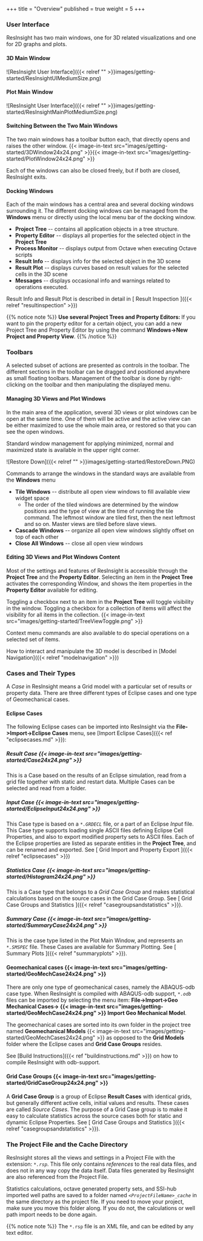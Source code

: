 +++
title = "Overview"
published = true
weight = 5
+++

### User Interface 

ResInsight has two main windows, one for 3D related visualizations and one for 2D graphs and plots. 

#### 3D Main Window
![ResInsight User Interface]({{< relref "" >}}images/getting-started/ResInsightUIMediumSize.png)

#### Plot Main Window
![ResInsight User Interface]({{< relref "" >}}images/getting-started/ResInsightMainPlotMediumSize.png)

#### Switching Between the Two Main Windows

The two main windows has a toolbar button each, that directly opens and raises the other window. {{< image-in-text src="images/getting-started/3DWindow24x24.png" >}}{{< image-in-text src="images/getting-started/PlotWindow24x24.png" >}}

Each of the windows can also be closed freely, but if both are closed, ResInsight exits.

#### Docking Windows

Each of the main windows has a central area and several docking windows surrounding it. The different docking 
windows can be managed from the **Windows** menu or directly using the local menu bar of the docking window.

- **Project Tree** -- contains all application objects in a tree structure.
- **Property Editor** -- displays all properties for the selected object in the **Project Tree**
- **Process Monitor** -- displays output from Octave when executing Octave scripts
- **Result Info** -- displays info for the selected object in the 3D scene
- **Result Plot** -- displays curves based on result values for the selected cells in the 3D scene
- **Messages** -- displays occasional info and warnings related to operations executed.

Result Info and Result Plot is described in detail in [ Result Inspection ]({{< relref "resultinspection" >}})

{{% notice note %}}
<b>Use several Project Trees and Property Editors: </b>
If you want to pin the property editor for a certain object, you can add 
a new Project Tree and Property Editor by using the command <b>Windows->New Project and Property View</b>.
{{% /notice %}}

### Toolbars 

A selected subset of actions are presented as controls in the toolbar. The different sections in the toolbar can be dragged and positioned anywhere as small floating toolbars. Management of the toolbar is done by right-clicking on the toolbar and then manipulating the displayed menu.

#### Managing 3D Views and Plot Windows 

In the main area of the application, several 3D views or plot windows can be open at the same time. One of them will be active and the active view can be either maximized to use the whole main area, or restored so that you can see the open windows.

Standard window management for applying minimized, normal and maximized state is available in the upper right corner.

![Restore Down]({{< relref "" >}}images/getting-started/RestoreDown.PNG)

Commands to arrange the windows in the standard ways are available from the **Windows** menu

- **Tile Windows** -- distribute all open view windows to fill available view widget space
  - The order of the tiled windows are determined by the window positions and the type of view at the time of running the tile command. The leftmost window are tiled first, then the next leftmost and so on. Master views are tiled before slave views.
- **Cascade Windows** -- organize all open view windows slightly offset on top of each other
- **Close All Windows** -- close all open view windows

#### Editing 3D Views and Plot Windows Content

Most of the settings and features of ResInsight is accessible through the **Project Tree** and the **Property Editor**. Selecting an item in the **Project Tree** activates the corresponding Window, and shows the item properties in the **Property Editor** available for editing. 

Toggling a checkbox next to an item in the **Project Tree** will toggle visibility in the window. Toggling a checkbox for a collection of items will affect the visibility for all items in the collection. {{< image-in-text src="images/getting-started/TreeViewToggle.png" >}}

Context menu commands are also available to do special operations on a selected set of items.

How to interact and manipulate the 3D model is described in [Model Navigation]({{< relref "modelnavigation" >}})


### Cases and Their Types

A *Case* in ResInsight means a Grid model with a particular set of results or property data. There are three different types of Eclipse cases and one type of Geomechanical cases.

#### Eclipse Cases
The following Eclipse cases can be imported into ResInsight via the **File->Import->Eclipse Cases** menu, 
see [Import Eclipse Cases]({{< ref "eclipsecases.md" >}}): 

##### Result Case {{< image-in-text src="images/getting-started/Case24x24.png" >}}
This is a Case based on the results of an Eclipse simulation, read from a grid file together with static and restart data. Multiple Cases can be selected and read from a folder.

##### Input Case {{< image-in-text src="images/getting-started/EclipseInput24x24.png" >}}
This Case type is based on a _`*.GRDECL`_ file, or a part of an Eclipse *Input* file. This Case type supports loading single ASCII files defining Eclipse Cell Properties, and also to export modified property sets to ASCII files.
Each of the Eclipse properties are listed as separate entities in the **Project Tree**, and can be renamed and exported.
See [ Grid Import and Property Export ]({{< relref "eclipsecases" >}})

#####  Statistics Case {{< image-in-text src="images/getting-started/Histogram24x24.png" >}}
This is a Case type that belongs to a *Grid Case Group* and makes statistical calculations based on the source cases in the Grid Case Group. See [ Grid Case Groups and Statistics ]({{< relref "casegroupsandstatistics" >}}).

##### Summary Case {{< image-in-text src="images/getting-started/SummaryCase24x24.png" >}}

This is the case type listed in the Plot Main Window, and represents an _`*.SMSPEC`_ file. These Cases are available for Summary Plotting. See [ Summary Plots ]({{< relref "summaryplots" >}}).
 
#### Geomechanical cases {{< image-in-text src="images/getting-started/GeoMechCase24x24.png" >}}

There are only one type of geomechanical cases, namely the ABAQUS-odb case type. 
When ResInsight is compiled with ABAQUS-odb support, _`*.odb`_ files can be imported by selecting the menu item:
**File->Import->Geo Mechanical Cases-> {{< image-in-text src="images/getting-started/GeoMechCase24x24.png" >}} Import Geo Mechanical Model**.

The geomechanical cases are sorted into its own folder in the project tree named **Geomechanical Models** {{< image-in-text src="images/getting-started/GeoMechCases24x24.png" >}} as opposed to the **Grid Models** folder where the Eclipse cases and **Grid Case Groups** resides.

See [Build Instructions]({{< ref "buildinstructions.md" >}}) on how to compile ResInsight with odb-support.

#### Grid Case Groups {{< image-in-text src="images/getting-started/GridCaseGroup24x24.png" >}}

A **Grid Case Group** is a group of Eclipse **Result Cases** with identical grids, but generally different active cells, initial values and results. These cases are called *Source Cases*. The purpose of a Grid Case group is to make it easy to calculate statistics across the source cases both for static and dynamic Eclipse Properties. See [ Grid Case Groups and Statistics ]({{< relref "casegroupsandstatistics" >}}).


### The Project File and the Cache Directory

ResInsight stores all the views and settings in a Project File with the extension: _`*.rsp`_.
This file only contains *references* to the real data files, and does not in any way copy the data itself. Data files generated by ResInsight are also referenced from the Project File.

Statistics calculations, octave generated property sets, and SSI-hub imported well paths are saved to a folder named _`<ProjectFileName>_cache`_ in the same directory as the project file. If you need to move your project, make sure you move this folder along. If you do not, the calculations or well path import needs to be done again.

{{% notice note %}}
The <code>*.rsp</code> file is an XML file, and can be edited by any text editor.  
</div>

